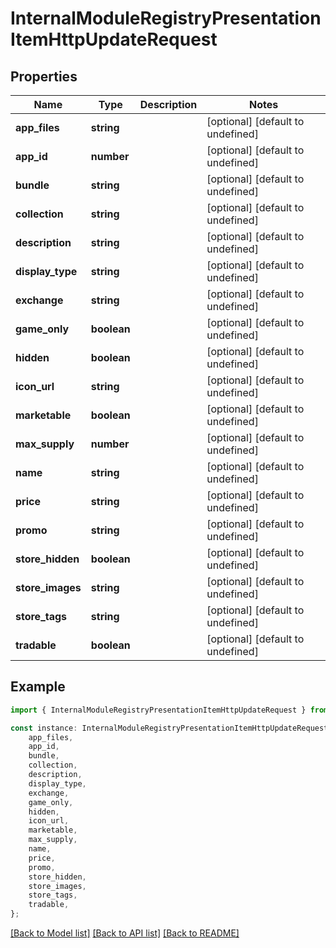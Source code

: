 # InternalModuleRegistryPresentationItemHttpUpdateRequest


## Properties

Name | Type | Description | Notes
------------ | ------------- | ------------- | -------------
**app_files** | **string** |  | [optional] [default to undefined]
**app_id** | **number** |  | [optional] [default to undefined]
**bundle** | **string** |  | [optional] [default to undefined]
**collection** | **string** |  | [optional] [default to undefined]
**description** | **string** |  | [optional] [default to undefined]
**display_type** | **string** |  | [optional] [default to undefined]
**exchange** | **string** |  | [optional] [default to undefined]
**game_only** | **boolean** |  | [optional] [default to undefined]
**hidden** | **boolean** |  | [optional] [default to undefined]
**icon_url** | **string** |  | [optional] [default to undefined]
**marketable** | **boolean** |  | [optional] [default to undefined]
**max_supply** | **number** |  | [optional] [default to undefined]
**name** | **string** |  | [optional] [default to undefined]
**price** | **string** |  | [optional] [default to undefined]
**promo** | **string** |  | [optional] [default to undefined]
**store_hidden** | **boolean** |  | [optional] [default to undefined]
**store_images** | **string** |  | [optional] [default to undefined]
**store_tags** | **string** |  | [optional] [default to undefined]
**tradable** | **boolean** |  | [optional] [default to undefined]

## Example

```typescript
import { InternalModuleRegistryPresentationItemHttpUpdateRequest } from 'not-games-sdk-public';

const instance: InternalModuleRegistryPresentationItemHttpUpdateRequest = {
    app_files,
    app_id,
    bundle,
    collection,
    description,
    display_type,
    exchange,
    game_only,
    hidden,
    icon_url,
    marketable,
    max_supply,
    name,
    price,
    promo,
    store_hidden,
    store_images,
    store_tags,
    tradable,
};
```

[[Back to Model list]](../README.md#documentation-for-models) [[Back to API list]](../README.md#documentation-for-api-endpoints) [[Back to README]](../README.md)
